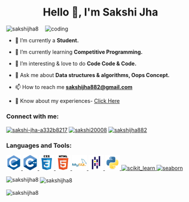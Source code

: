 <h1 align="center">Hello 👋, I'm Sakshi Jha</h1>
<img align = "right" alt = "coding" width = "400"  src = "https://encrypted-tbn0.gstatic.com/images?q=tbn:ANd9GcTZhq9BgVIlwvu2xo1VDzgCOoSbAOL61tcLog&usqp=CAU">
<p align="left"> <img src="https://komarev.com/ghpvc/?username=sakshijha8&label=Profile%20views&color=0e75b6&style=flat" alt="sakshijha8" /> </p>

- 🔭 I’m currently a **Student.**

- 🌱 I’m currently learning **Competitive Programming.**

- 🤝 I’m interesting & love  to do  **Code Code & Code.**

- 💬 Ask me about **Data structures & algorithms, Oops Concept.**

- 📫 How to reach me **sakshijha882@gmail.com**

- 📄 Know about my experiences- [Click Here](https://drive.google.com/file/d/1m9_a-xb_CIFkQByQJrH7e9Oz_XLM_HoT/view?usp=sharing)
<h3 align="left">Connect with me:</h3>
<p align="left">
<a href="https://linkedin.com/in/sakshi-jha-a332b8217" target="blank"><img align="center" src="https://raw.githubusercontent.com/rahuldkjain/github-profile-readme-generator/master/src/images/icons/Social/linked-in-alt.svg" alt="sakshi-jha-a332b8217" height="30" width="40" /></a>
<a href="https://kaggle.com/sakshi20008" target="blank"><img align="center" src="https://raw.githubusercontent.com/rahuldkjain/github-profile-readme-generator/master/src/images/icons/Social/kaggle.svg" alt="sakshi20008" height="30" width="40" /></a>
<a href="https://www.hackerrank.com/sakshijha882" target="blank"><img align="center" src="https://raw.githubusercontent.com/rahuldkjain/github-profile-readme-generator/master/src/images/icons/Social/hackerrank.svg" alt="sakshijha882" height="30" width="40" /></a>
</p>

<h3 align="left">Languages and Tools:</h3>
<p align="left"> <a href="https://www.cprogramming.com/" target="_blank" rel="noreferrer"> <img src="https://raw.githubusercontent.com/devicons/devicon/master/icons/c/c-original.svg" alt="c" width="40" height="40"/> </a> <a href="https://www.w3schools.com/cpp/" target="_blank" rel="noreferrer"> <img src="https://raw.githubusercontent.com/devicons/devicon/master/icons/cplusplus/cplusplus-original.svg" alt="cplusplus" width="40" height="40"/> </a> <a href="https://www.w3schools.com/css/" target="_blank" rel="noreferrer"> <img src="https://raw.githubusercontent.com/devicons/devicon/master/icons/css3/css3-original-wordmark.svg" alt="css3" width="40" height="40"/> </a> <a href="https://www.w3.org/html/" target="_blank" rel="noreferrer"> <img src="https://raw.githubusercontent.com/devicons/devicon/master/icons/html5/html5-original-wordmark.svg" alt="html5" width="40" height="40"/> </a> <a href="https://www.mysql.com/" target="_blank" rel="noreferrer"> <img src="https://raw.githubusercontent.com/devicons/devicon/master/icons/mysql/mysql-original-wordmark.svg" alt="mysql" width="40" height="40"/> </a> <a href="https://pandas.pydata.org/" target="_blank" rel="noreferrer"> <img src="https://raw.githubusercontent.com/devicons/devicon/2ae2a900d2f041da66e950e4d48052658d850630/icons/pandas/pandas-original.svg" alt="pandas" width="40" height="40"/> </a> <a href="https://www.python.org" target="_blank" rel="noreferrer"> <img src="https://raw.githubusercontent.com/devicons/devicon/master/icons/python/python-original.svg" alt="python" width="40" height="40"/> </a> <a href="https://scikit-learn.org/" target="_blank" rel="noreferrer"> <img src="https://upload.wikimedia.org/wikipedia/commons/0/05/Scikit_learn_logo_small.svg" alt="scikit_learn" width="40" height="40"/> </a> <a href="https://seaborn.pydata.org/" target="_blank" rel="noreferrer"> <img src="https://seaborn.pydata.org/_images/logo-mark-lightbg.svg" alt="seaborn" width="40" height="40"/> </a> </p>

<p><img align="left" src="https://github-readme-stats.vercel.app/api/top-langs?username=sakshijha8&theme=algolia" show_icons=true&locale=en&layout=compact" alt="sakshijha8" /></p>

<p>&nbsp;<img align="center" src="https://github-readme-stats.vercel.app/api?username=sakshijha8&theme=algolia" show_icons=true&locale=en" alt="sakshijha8" /></p>

<p><img align="center" src="https://github-readme-streak-stats.herokuapp.com/?user=sakshijha8&theme=algolia" alt="sakshijha8" /></p>
